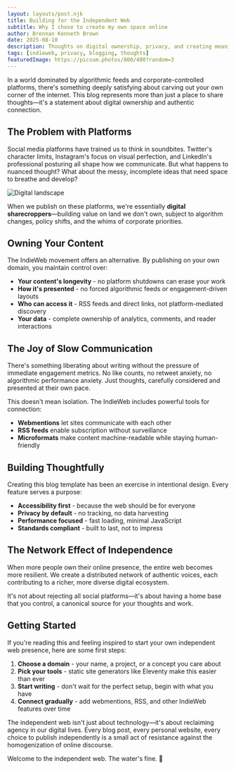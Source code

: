 ```yaml
---
layout: layouts/post.njk
title: Building for the Independent Web
subtitle: Why I chose to create my own space online
author: Brennan Kenneth Brown
date: 2025-08-10
description: Thoughts on digital ownership, privacy, and creating meaningful connections in the age of social media algorithms.
tags: [indieweb, privacy, blogging, thoughts]
featuredImage: https://picsum.photos/800/400?random=3
---
```


In a world dominated by algorithmic feeds and corporate-controlled platforms, there's something deeply satisfying about carving out your own corner of the internet. This blog represents more than just a place to share thoughts—it's a statement about digital ownership and authentic connection.

## The Problem with Platforms

Social media platforms have trained us to think in soundbites. Twitter's character limits, Instagram's focus on visual perfection, and LinkedIn's professional posturing all shape how we communicate. But what happens to nuanced thought? What about the messy, incomplete ideas that need space to breathe and develop?

![Digital landscape](https://picsum.photos/600/300?random=4 "The vast digital landscape")

When we publish on these platforms, we're essentially **digital sharecroppers**—building value on land we don't own, subject to algorithm changes, policy shifts, and the whims of corporate priorities.

## Owning Your Content

The IndieWeb movement offers an alternative. By publishing on your own domain, you maintain control over:

- **Your content's longevity** - no platform shutdowns can erase your work
- **How it's presented** - no forced algorithmic feeds or engagement-driven layouts  
- **Who can access it** - RSS feeds and direct links, not platform-mediated discovery
- **Your data** - complete ownership of analytics, comments, and reader interactions

## The Joy of Slow Communication

There's something liberating about writing without the pressure of immediate engagement metrics. No like counts, no retweet anxiety, no algorithmic performance anxiety. Just thoughts, carefully considered and presented at their own pace.

This doesn't mean isolation. The IndieWeb includes powerful tools for connection:

- **Webmentions** let sites communicate with each other
- **RSS feeds** enable subscription without surveillance
- **Microformats** make content machine-readable while staying human-friendly

## Building Thoughtfully

Creating this blog template has been an exercise in intentional design. Every feature serves a purpose:

- **Accessibility first** - because the web should be for everyone
- **Privacy by default** - no tracking, no data harvesting
- **Performance focused** - fast loading, minimal JavaScript
- **Standards compliant** - built to last, not to impress

## The Network Effect of Independence

When more people own their online presence, the entire web becomes more resilient. We create a distributed network of authentic voices, each contributing to a richer, more diverse digital ecosystem.

It's not about rejecting all social platforms—it's about having a home base that you control, a canonical source for your thoughts and work.

## Getting Started

If you're reading this and feeling inspired to start your own independent web presence, here are some first steps:

1. **Choose a domain** - your name, a project, or a concept you care about
2. **Pick your tools** - static site generators like Eleventy make this easier than ever
3. **Start writing** - don't wait for the perfect setup, begin with what you have
4. **Connect gradually** - add webmentions, RSS, and other IndieWeb features over time

The independent web isn't just about technology—it's about reclaiming agency in our digital lives. Every blog post, every personal website, every choice to publish independently is a small act of resistance against the homogenization of online discourse.

Welcome to the independent web. The water's fine. 🌊
